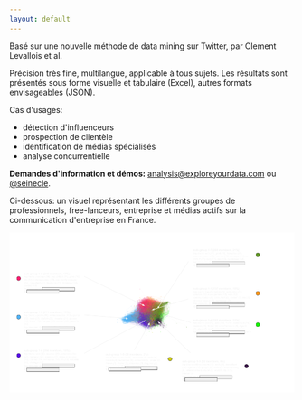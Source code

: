 ```yaml
---
layout: default
---
```


Basé sur une nouvelle méthode de data mining sur Twitter, par Clement Levallois et al.

Précision très fine, multilangue, applicable à tous sujets. Les résultats sont présentés sous forme visuelle et tabulaire (Excel), autres formats envisageables (JSON). 

Cas d'usages:

- détection d'influenceurs
- prospection de clientèle
- identification de médias spécialisés
- analyse concurrentielle

**Demandes d'information et démos:** analysis@exploreyourdata.com ou [@seinecle](http://twitter.com/seinecle).

Ci-dessous: un visuel représentant les différents groupes de professionnels, free-lanceurs, entreprise et médias actifs sur la communication d'entreprise en France.

![comunication d'entreprise](./images/viz-fr.png)



